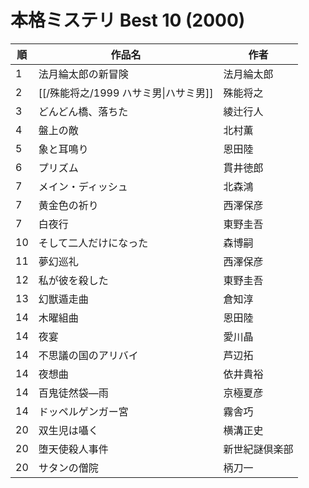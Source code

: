 # 本格ミステリ Best 10 (2000)

| 順   | 作品名                       | 作者      |
| --- | ------------------------- | ------- |
| 1   | 法月綸太郎の新冒険                 | 法月綸太郎   |
| 2   | [[/殊能将之/1999 ハサミ男\|ハサミ男]] | 殊能将之    |
| 3   | どんどん橋、落ちた                 | 綾辻行人    |
| 4   | 盤上の敵                      | 北村薫     |
| 5   | 象と耳鳴り                     | 恩田陸     |
| 6   | プリズム                      | 貫井徳郎    |
| 7   | メイン・ディッシュ                 | 北森鴻     |
| 7   | 黄金色の祈り                    | 西澤保彦    |
| 7   | 白夜行                       | 東野圭吾    |
| 10  | そして二人だけになった               | 森博嗣     |
| 11  | 夢幻巡礼                      | 西澤保彦    |
| 12  | 私が彼を殺した                   | 東野圭吾    |
| 13  | 幻獣遁走曲                     | 倉知淳     |
| 14  | 木曜組曲                      | 恩田陸     |
| 14  | 夜宴                        | 愛川晶     |
| 14  | 不思議の国のアリバイ                | 芦辺拓     |
| 14  | 夜想曲                       | 依井貴裕    |
| 14  | 百鬼徒然袋—雨                   | 京極夏彦    |
| 14  | ドッペルゲンガー宮                 | 霧舎巧     |
| 20  | 双生児は囁く                    | 横溝正史    |
| 20  | 堕天使殺人事件                   | 新世紀謎倶楽部 |
| 20  | サタンの僧院                    | 柄刀一     |

